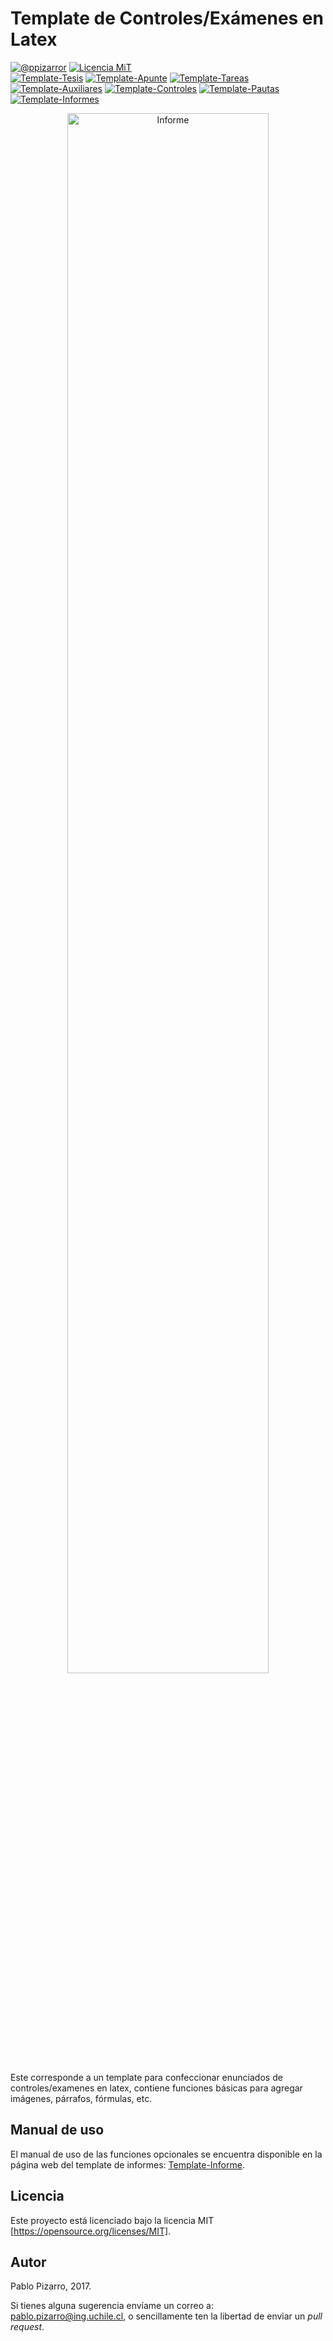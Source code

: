 # Template de Controles/Exámenes en Latex

[![@ppizarror](http://latex.ppizarror.com/Template-Informe/resources/autor2.svg)](http://ppizarror.com)
[![Licencia MiT](http://latex.ppizarror.com/Template-Informe/resources/Licencia-MIT-blue.svg)](https://opensource.org/licenses/MIT/)<br>
[![Template-Tesis](http://latex.ppizarror.com/Template-Informe/resources/templates/tesis.svg)](https://github.com/Template-Latex/Template-Tesis/)
[![Template-Apunte](http://latex.ppizarror.com/Template-Informe/resources/templates/apunte.svg)](https://github.com/Template-Latex/Template-Apunte/)
[![Template-Tareas](http://latex.ppizarror.com/Template-Informe/resources/templates/tareas.svg)](https://github.com/Template-Latex/Template-Tareas/)
[![Template-Auxiliares](http://latex.ppizarror.com/Template-Informe/resources/templates/auxiliares.svg)](https://github.com/Template-Latex/Template-Auxiliares/)
[![Template-Controles](http://latex.ppizarror.com/Template-Informe/resources/templates/controles.svg)](https://github.com/Template-Latex/Template-Controles/)
[![Template-Pautas](http://latex.ppizarror.com/Template-Informe/resources/templates/pauta.svg)](https://github.com/Template-Latex/Template-Pautas/)
[![Template-Informes](http://latex.ppizarror.com/Template-Informe/resources/templates/informe.svg)](https://github.com/Template-Latex/Template-Informe/)

<p align="center">
  <img src="https://raw.githubusercontent.com/Template-Latex/Template-Informe/gh-pages/images/collage_control.png" alt="Informe" width="80%px" height="80%px"/>
</p>

Este corresponde a un template para confeccionar enunciados de controles/examenes en latex, contiene funciones básicas para agregar imágenes, párrafos, fórmulas, etc.

## Manual de uso

El manual de uso de las funciones opcionales se encuentra disponible en la página web del template de informes: <a href="http://ppizarror.com/Template-Informe/">Template-Informe</a>.

## Licencia
Este proyecto está licenciado bajo la licencia MIT [https://opensource.org/licenses/MIT].

## Autor
Pablo Pizarro, 2017.

Si tienes alguna sugerencia envíame un correo a: [pablo.pizarro@ing.uchile.cl](mailto:pablo.pizarro@ing.uchile.cl), o sencillamente ten la libertad de enviar un _pull request_.
